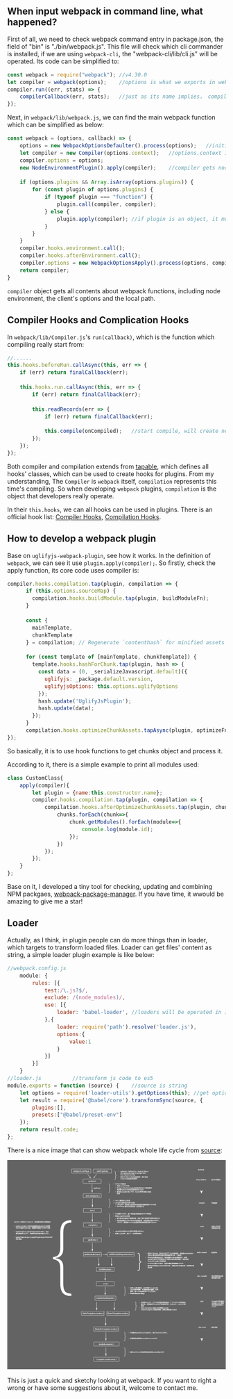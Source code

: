 ## When input webpack in command line, what happened?

First of all, we need to check webpack command entry in package.json, the field of "bin" is "./bin/webpack.js".
This file will check which cli commander is installed,
if we are using `webpack-cli`, the "webpack-cli/lib/cli.js" will be operated. Its code can be simplified to:

```JavaScript
const webpack = require("webpack"); //v4.30.0
let compiler = webpack(options);    //options is what we exports in webpack.config.js
compiler.run((err, stats) => {
    compilerCallback(err, stats);   //just as its name implies， compilerCallback will run after compile finished.
});
```

Next, in `webpack/lib/webpack.js`, we can find the main webpack function which can be simplified as below:

```JavaScript
const webpack = (options, callback) => {
    options = new WebpackOptionsDefaulter().process(options);   //initialize options
    let compiler = new Compiler(options.context);   //options.context is the local path
    compiler.options = options;
    new NodeEnvironmentPlugin().apply(compiler);    //compiler gets node environment arguments
    
    if (options.plugins && Array.isArray(options.plugins)) {
        for (const plugin of options.plugins) {
            if (typeof plugin === "function") {
                plugin.call(compiler, compiler);
            } else {
                plugin.apply(compiler); //if plugin is an object, it must implement apply function
            }
        }
    }
    compiler.hooks.environment.call();
    compiler.hooks.afterEnvironment.call();
    compiler.options = new WebpackOptionsApply().process(options, compiler);    //return processed options
    return compiler;
}
```

`compiler` object gets all contents about webpack functions, including node environment, the client's options and the local path.

## Compiler Hooks and Complication Hooks

In `webpack/lib/Compiler.js`'s `run(callback)`, which is the function which compiling really start from:

```JavaScript
//......
this.hooks.beforeRun.callAsync(this, err => {
    if (err) return finalCallback(err);

    this.hooks.run.callAsync(this, err => {
        if (err) return finalCallback(err);

        this.readRecords(err => {
            if (err) return finalCallback(err);

            this.compile(onCompiled);   //start compile, will create new compilation by new Compilation(this)
        });
    });
});
```

Both compiler and compilation extends from [tapable](https://github.com/webpack/tapable), which defines all hooks' classes, which can be used to create hooks for plugins. From my understanding, The `Compiler`
is `webpack` itself, `compilation` represents this time's compiling. So when developing `webpack` plugins, `compilation` is the object that developers really operate.

In their `this.hooks`, we can all hooks can be used in plugins. There is an official hook list: [Compiler Hooks](https://webpack.js.org/api/compiler-hooks/), [Compilation Hooks](https://webpack.js.org/api/compilation-hooks/).

## How to develop a webpack plugin

Base on `uglifyjs-webpack-plugin`, see how it works. In the definition of `webpack`, we can see it use `plugin.apply(compiler);`. So firstly, check the apply function, its core code uses compiler is:

```JavaScript
compiler.hooks.compilation.tap(plugin, compilation => {
      if (this.options.sourceMap) {
        compilation.hooks.buildModule.tap(plugin, buildModuleFn);
      }

      const {
        mainTemplate,
        chunkTemplate
      } = compilation; // Regenerate `contenthash` for minified assets

      for (const template of [mainTemplate, chunkTemplate]) {
        template.hooks.hashForChunk.tap(plugin, hash => {
          const data = (0, _serializeJavascript.default)({
            uglifyjs: _package.default.version,
            uglifyjsOptions: this.options.uglifyOptions
          });
          hash.update('UglifyJsPlugin');
          hash.update(data);
        });
      }
      compilation.hooks.optimizeChunkAssets.tapAsync(plugin, optimizeFn.bind(this, compilation));
});
```

So basically, it is to use hook functions to get chunks object and process it. 

According to it, there is a simple example to print all modules used:

```JavaScript
class CustomClass{
    apply(compiler){
        let plugin = {name:this.constructor.name};
        compiler.hooks.compilation.tap(plugin, compilation => {
            compilation.hooks.afterOptimizeChunkAssets.tap(plugin, chunks => {
                chunks.forEach(chunk=>{
                    chunk.getModules().forEach(module=>{
                        console.log(module.id);
                    });
                })
            });
        });
    }
};
```

Base on it, I developed a tiny tool for checking, updating and combining NPM packgaes, [webpack-package-manager](https://github.com/Bert0324/webpack-package-manager). If you have time, it wwould be amazing to give me a star!

## Loader

Actually, as I think, in plugin people can do more things than in loader, which targets to transform loaded files. Loader can get files' content as string, a simple loader plugin example is like below:

```JavaScript
//webpack.config.js
    module: {
        rules: [{
            test:/\.js?$/,
            exclude: /(node_modules)/,
            use: [{
                loader: 'babel-loader', //loaders will be operated in inverted order, first is loader.js, next is babel-loader
            },{
                loader: require('path').resolve('loader.js'),
                options:{
                    value:1
                }
            }]
        }]
    }
//loader.js          //transform js code to es5
module.exports = function (source) {    //source is string
    let options = require('loader-utils').getOptions(this); //get options
    let result = require('@babel/core').transformSync(source, {
        plugins:[],
        presets:["@babel/preset-env"]
    });
    return result.code;
};
```

There is a nice image that can show webpack whole life cycle from [source](http://taobaofed.org/blog/2016/09/09/webpack-flow/):

<img src='../assets/webpack_lifecycle.jpeg' width="1000">

This is just a quick and sketchy looking at webpack. If you want to right a wrong or have some suggestions about it, welcome to contact me.




